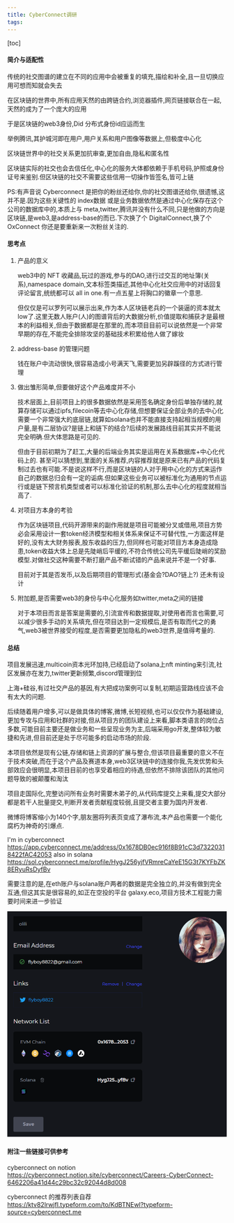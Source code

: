 ```yaml
---
title: CyberConnect调研
tags: 
---
```


[toc]

#### 简介与适配性

传统的社交图谱的建立在不同的应用中会被重复的填充,描绘和补全,且一旦切换应用可想而知就会失去

在区块链的世界中,所有应用天然的由跨链合约,浏览器插件,网页链接联合在一起,天然的成为了一个庞大的应用

于是区块链的web3身份,Did 分布式身份id应运而生

举例腾讯,其护城河即在用户,用户关系和用户图像等数据上,但极度中心化

区块链世界中的社交关系更加抗审查,更加自由,隐私和匿名性

区块链实际的社交也会去信任化,中心化的服务大体都依赖于手机号码,护照或身份证号来鉴别.但区块链的社交不需要这些信用一切操作皆签名,皆可上链

PS:有声音说 Cyberconnect 是把你的粉丝还给你,你的社交图谱还给你,很遗憾,这并不是.因为这些关键性的 index数据 或是业务数据依然是通过中心化保存在这个公司的数据库中的,本质上与 meta,twitter,腾讯并没有什么不同,只是他做的方向是区块链,是web3,是address-base的而已.下次换了个 DigitalConnect,换了个 OxConnect 你还是要重新来一次粉丝关注的.

#### 思考点

1. 产品的意义

	web3中的 NFT 收藏品,玩过的游戏,参与的DAO,进行过交互的地址簿(关系),namespace domain,文本标签类描述,其他中心化社交应用中的对话回复评论留言,统统都可以 all in one.有一点五星上将胸口的徽章一个意思.

	但仅仅是可以罗列可以展示出来,作为本人区块链老兵的一个装逼的资本就太low了.这里无数人账户(人)的图谱背后的大数据分析,价值提取和捕获才是最根本的利益相关,但由于数据都是在那里的,而本项目目前可以说依然是一个非常早期的存在,不能完全排除攻坚的基础技术积累给他人做了嫁妆

2. address-base 的管理问题

	钱在账户中流动很快,很容易造成小号满天飞,需要更加另辟蹊径的方式进行管理

3. 做出雏形简单,但要做好这个产品难度并不小

	技术层面上,目前项目上的很多数据依然是采用签名确定身份后单独存储的,就算存储可以通过ipfs,filecoin等去中心化存储,但想要保证全部业务的去中心化需要一个非常强大的底层链,就算如solana也并不能直接支持起相当规模的用户量,是有二层协议?是链上和链下的结合?后续的发展路线目前其实并不能说完全明确.但大体思路是可见的.

	但由于目前初期为了赶工,大量的后端业务其实是运用在关系数据库+中心化代码上的. 甚至可以猜想到,里面的关系推荐,内容推荐就是原来已有产品的代码复制过去也有可能.不是说这样不行,而是区块链的人对于用中心化的方式来运作自己的数据总归会有一定的诟病.但如果这些业务可以被标准化为通用的节点运行或是链下预言机类型或者可以标准化验证的机制,那么去中心化的程度就相当高了.

4. 对项目方本身的考验

	作为区块链项目,代码开源带来的副作用就是项目可能被分叉或借用,项目方势必会采用设计一套token经济模型和相关体系来保证不可替代性,一方面这样是好的,没有太大财务报表,股东收益的压力,但同样也可能对项目方本身造成隐患,token收益大体上总是先陡峭后平缓的,不符合传统公司先平缓后陡峭的奖励模型.对做社交这种需要不断打磨产品不断试错的产品来说并不是一个好事.

	目前对于其是否发币,以及后期项目的管理形式(基金会?DAO?链上?) 还未有设计

5. 附加题,是否需要web3的身份与中心化服务如twitter,meta之间的链接

	对于本项目而言是答案是需要的,引流宣传和数据提取,对使用者而言也需要,可以减少很多手动的关系填充,但在项目达到一定规模后,是否有取而代之的勇气,web3被世界接受的程度,是否需要更加隐私的web3世界,是值得考量的.

#### 总结

项目发展迅速,multicoin资本光环加持,已经启动了solana上nft minting来引流,社区发展亦在发力,twitter更新频繁,discord管理到位

上海+硅谷,有过社交产品的基因,有大把成功案例可以复制,初期运营路线应该不会有太大的问题.

后续随着用户增多,可以是做具体的博客,微博,长短视频,也可以仅仅作为基础建设,更加专攻与应用和社群的对接,但从项目方的团队建设上来看,脚本类语言的岗位占多数,可能目前主要还是做业务和一些呈现业务为主,后端采用go开发,整体较为敏捷和先进,但目前还是处于尽可能多的启动市场的阶段.

本项目依然是现有公链,存储和链上资源的扩展与整合,但该项目最重要的意义不在于技术突破,而在于这个产品及赛道本身,web3区块链中的连接你我,先发优势和头部效应会很明显,本项目目前的也享受着相应的待遇,但依然不排除该团队的其他问题导致的被颠覆和淘汰

项目走国际化,完整访问所有业务时需要木弟子的,从代码库提交上来看,提交大部分都是若干人批量提交,判断开发者贡献程度较弱,且提交者主要为国内开发者.

微博将博客缩小为140个字,朋友圈将列表页变成了瀑布流,本产品也需要一个能化腐朽为神奇的引爆点.

I'm in cyberconnect
https://app.cyberconnect.me/address/0x1678DB0ec916f8B91cC3d73220318422fAC42053
also in solana
https://sol.cyberconnect.me/profile/HygJ256yjfVRmreCaYeE15G3t7KYFbZK8ERyuRsDyfBv

需要注意的是,在eth账户与solana账户两者的数据是完全独立的,并没有做到完全互通,但这其实是很容易的,如正在空投的平台 galaxy.eco,项目方技术工程能力需要时间来进一步验证

![](https://raw.githubusercontent.com/OliverRen/olili_blog_img/master/CyberConnect调研/1642943288879.png)

#### 附注一些链接可供参考

cyberconnect on notion
https://cyberconnect.notion.site/cyberconnect/Careers-CyberConnect-6462206a41d44c29bc32c92044d8d008

cyberconnect 的推荐列表自荐
https://ktv82lrwjfl.typeform.com/to/KdBTNEwl?typeform-source=cyberconnect.me